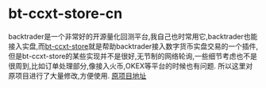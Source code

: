 # bt-ccxt-store-cn
backtrader是一个非常好的开源量化回测平台,我自己也时常用它,backtrader也能接入实盘,而[bt-ccxt-store](https://github.com/Dave-Vallance/bt-ccxt-store)就是帮助backtrader接入数字货币实盘交易的一个插件,但是bt-ccxt-store的某些实现并不是很好,无节制的网络轮询,一些细节考虑也不是很周到,比如订单处理部分,像接入火币,OKEX等平台的时候也有问题. 所以这里对原项目进行了大量修改,方便使用. [原项目地址](https://github.com/Dave-Vallance/bt-ccxt-store)